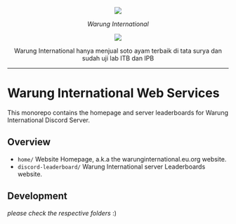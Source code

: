 <p align="center">
  <a aria-label="warung international logo" href="https://warunginternational.eu.org">
    <img src="https://user-images.githubusercontent.com/27568445/167063748-4cf22a8e-0844-4d7e-8554-7166baa2957e.png"/>
  </a>
</p>

<p align="center">
  <em>Warung International</em>
</p>

<p align="center">
  <a href="https://warunginternational.eu.org">
    <img src="https://img.shields.io/discord/922523614828433419?label=Discord&color=5865F2" />
  </a>
  <br />
</p>

<p align="center">
  Warung International hanya menjual soto ayam terbaik di tata surya dan sudah uji lab ITB dan IPB
</p>

<hr>

# Warung International Web Services

This monorepo contains the homepage and server leaderboards for Warung International Discord Server.

## Overview

- `home/` Website Homepage, a.k.a the warunginternational.eu.org website.
- `discord-leaderboard/` Warung International server Leaderboards website.

## Development

*please check the respective folders* :)
